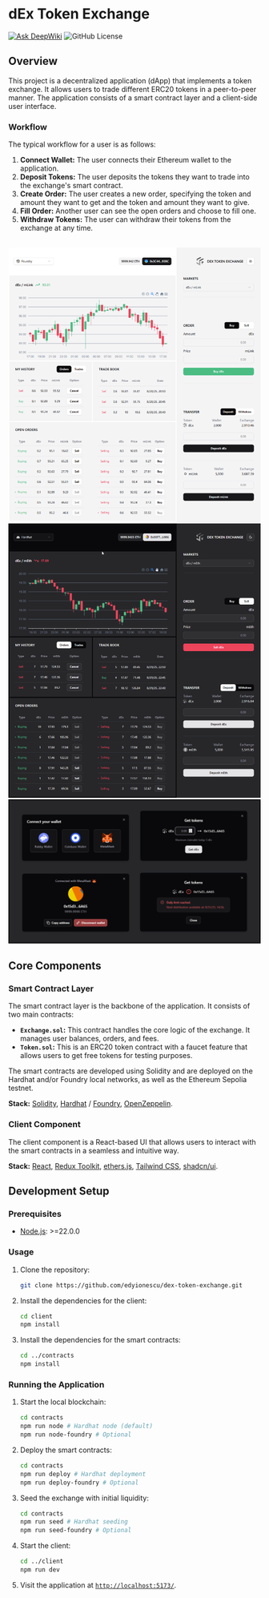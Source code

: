 # dEx Token Exchange

[![Ask DeepWiki](https://deepwiki.com/badge.svg)](https://deepwiki.com/edyionescu/dex-token-exchange)
![GitHub License](https://img.shields.io/github/license/edyionescu/dex-token-exchange)

## Overview

This project is a decentralized application (dApp) that implements a token exchange. It allows users to trade different ERC20 tokens in a peer-to-peer manner. The application consists of a smart contract layer and a client-side user interface.

### Workflow

The typical workflow for a user is as follows:

1.  **Connect Wallet:** The user connects their Ethereum wallet to the application.
2.  **Deposit Tokens:** The user deposits the tokens they want to trade into the exchange's smart contract.
3.  **Create Order:** The user creates a new order, specifying the token and amount they want to get and the token and amount they want to give.
4.  **Fill Order:** Another user can see the open orders and choose to fill one.
5.  **Withdraw Tokens:** The user can withdraw their tokens from the exchange at any time.

<br />
<img src="assets/dex_foundy.png" alt="dEx Token Exchange - Foundry"/>
<img src="assets/dex_hardhat.png" alt="dEx Token Exchange - Hardhat"/>
<img src="assets/dex_wallet_tokens.png" alt="dEx Token Exchange - Get Tokens - Daily Limit Reached"/>

## Core Components

### Smart Contract Layer

The smart contract layer is the backbone of the application. It consists of two main contracts:

- **`Exchange.sol`:** This contract handles the core logic of the exchange. It manages user balances, orders, and fees.
- **`Token.sol`:** This is an ERC20 token contract with a faucet feature that allows users to get free tokens for testing purposes.

The smart contracts are developed using Solidity and are deployed on the Hardhat and/or Foundry local networks, as well as the Ethereum Sepolia testnet.

**Stack:** [Solidity](https://soliditylang.org/), [Hardhat](https://v2.hardhat.org/) / [Foundry](https://getfoundry.sh/), [OpenZeppelin](https://openzeppelin.com/).

### Client Component

The client component is a React-based UI that allows users to interact with the smart contracts in a seamless and intuitive way.

**Stack:** [React](https://react.dev/), [Redux Toolkit](https://redux-toolkit.js.org/), [ethers.js](https://docs.ethers.org/v6/), [Tailwind CSS](https://tailwindcss.com/), [shadcn/ui](https://ui.shadcn.com/).

## Development Setup

### Prerequisites

- [Node.js](https://nodejs.org/): >=22.0.0

### Usage

1.  Clone the repository:

    ```bash
    git clone https://github.com/edyionescu/dex-token-exchange.git
    ```

2.  Install the dependencies for the client:

    ```bash
    cd client
    npm install
    ```

3.  Install the dependencies for the smart contracts:

    ```bash
    cd ../contracts
    npm install
    ```

### Running the Application

1.  Start the local blockchain:

    ```bash
    cd contracts
    npm run node # Hardhat node (default)
    npm run node-foundry # Optional
    ```

2.  Deploy the smart contracts:

    ```bash
    cd contracts
    npm run deploy # Hardhat deployment
    npm run deploy-foundry # Optional
    ```

3.  Seed the exchange with initial liquidity:

    ```bash
    cd contracts
    npm run seed # Hardhat seeding
    npm run seed-foundry # Optional
    ```

4.  Start the client:

    ```bash
    cd ../client
    npm run dev
    ```

5.  Visit the application at [`http://localhost:5173/`](http://localhost:5173/).
